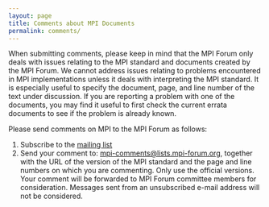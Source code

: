 ```yaml
---
layout: page
title: Comments about MPI Documents
permalink: comments/
---
```


When submitting comments, please keep in mind that the MPI Forum only deals with issues relating to the MPI standard and documents created by the MPI Forum. We cannot address issues relating to problems encountered in MPI implementations unless it deals with interpreting the MPI standard. It is especially useful to specify the document, page, and line number of the text under discussion. If you are reporting a problem with one of the documents, you may find it useful to first check the current errata documents to see if the problem is already known.

Please send comments on MPI to the MPI Forum as follows:

1. Subscribe to the [mailing list](http://lists.mpi-forum.org/mailman/listinfo.cgi/mpi-comments)
2. Send your comment to: [mpi-comments@lists.mpi-forum.org](mailto:mpi-comments@lists.mpi-forum.org), together with the URL of the version of the MPI standard and the page and line numbers on which you are commenting. Only use the official versions. Your comment will be forwarded to MPI Forum committee members for consideration. Messages sent from an unsubscribed e-mail address will not be considered.